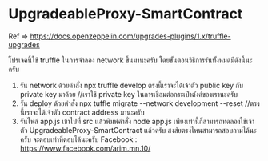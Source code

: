 # UpgradeableProxy-SmartContract
Ref => https://docs.openzeppelin.com/upgrades-plugins/1.x/truffle-upgrades

โปรเจคนี้ใช้ truffle ในการจำลอง network ขึ้นมานะครับ
โดยขั้นตอนวิธีการรันทั้งหมดมีดังนี้นะครับ
1.  รัน network ด้วยคำสั่ง npx truffle develop ตรงนี้เราจะได้เจ้าตัว public key กับ private key มาด้วย //เราใช้ private key ในการเชื่อมต่อกระเป๋าตังค์ของเรานะครับ
2.  รัน deploy ด้วยตำสั่ง npx tuffle migrate --network development --reset //ตรงนี้เราจะได้เจ้าตัว contract address มานะครับ
3.  รันไฟล์ app.js เข้าไปที่ src เเล้วพิมพ์คำสั่ง node app.js 
เพียงเท่านี้ก็สามารถทดลองใช้เจ้าตัว UpgradeableProxy-SmartContract เเล้วครับ
สงสัยตรงไหนสามารถสอบถามได้นะครับ จะตอบเท่าที่ตอบได้นะครับ 
Facebook : https://www.facebook.com/arim.mn.10/
